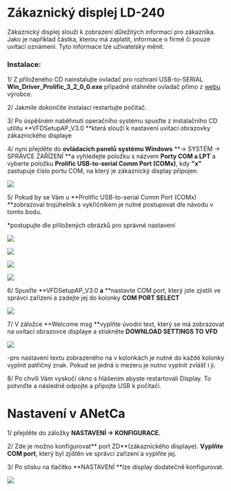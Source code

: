 # Zákaznický displej LD-240

Zákaznický displej slouží k zobrazení důležitých informací pro zákazníka. Jako je například částka, kterou má zaplatit, informace o firmě či pouze uvítací oznámení. Tyto informace lze uživatelsky měnit.

### Instalace:

1/ Z přiloženého CD nainstalujte ovladač pro rozhraní USB-to-SERIAL **Win\_Driver\_Prolific\_3\_2\_0\_0.exe** případně stáhněte ovladač přímo z [webu ](http://www.axis-distribution.cz/obchod/action/productdetail/oc/3472304/product/displej-elio-ld-240-usb-cerny.xhtml)výrobce.

2/ Jakmile dokončíte instalaci restartujte počítač.

3/ Po úspěšném naběhnutí operačního systému spusťte z instalačního CD utilitu **VFDSetupAP\_V3.0 **která slouží k nastavení uvítací obrazovky zákaznického displaye

4/ nyní přejděte do **ovládacích panelů** **systému Windows** **-&gt; SYSTÉM -&gt; SPRÁVCE ZAŘÍZENÍ **a vyhledejte položku s názvem **Porty COM a LPT** a vyberte položku **Prolific USB-to-serial Comm Port \(COMx\)**, kdy **"x"** zastupuje číslo portu COM, na který je zákaznický display připojen.

![](/assets/ZD-spravce-zarizeni.JPG)

5/ Pokud by se Vám u **Prolific USB-to-serial Comm Port \(COMx\) **zobrazoval trojúhelník s vykřičníkem je nutné postupovat dle návodu v tomto bodu.

\*postupujte dle přiložených obrázků pro správné nastavení

![](/assets/ZD-aktualizace-ovladace.jpg)

![](/assets/ZD-aktualizace-ovladace-2.jpg)

![](/assets/ZD-aktualizace-ovladace-3.JPG)

![](/assets/ZD-aktualizace-ovladace-4.jpg)

6/ Spusťte **VFDSetupAP\_V3.0 **a** **nastavte COM port, který jste zjistili ve správci zařízení a zadejte jej do kolonky **COM PORT SELECT**

![](/assets/ZD-program-1.jpg)

7/ V záložce **Welcome msg **vyplňte úvodní text, který se má zobrazovat na uvítací obrazovce displaye a stiskněte **DOWNLOAD SETTINGS TO VFD**

![](/assets/ZD-program-2.jpg)

-pro nastavení textu zobrazeného na v kolonkách je nutné do každé kolonky vyplnit patřičný znak. Pokud se jedná o mezeru je nutno vyplnit zvlášť i ji.

8/ Po chvíli Vám vyskočí okno s hlášením abyste restartovali Display. To potvrďte a následně odpojte a připojte USB k počítači.

# Nastavení v ANetCa

1/ přejděte do záložky **NASTAVENÍ -&gt; KONFIGURACE.**

2/ Zde je možno konfigurovat** port ZD**\(zákaznického displaye\). **Vyplňte COM port**, který byl zjištěn ve správci zařízení a vyplňte jej.

3/ Po stisku na tlačítko **NASTAVENÍ **lze display dodatečně konfigurovat.

![](/assets/ZD-anetca-nastaveni.jpg)

